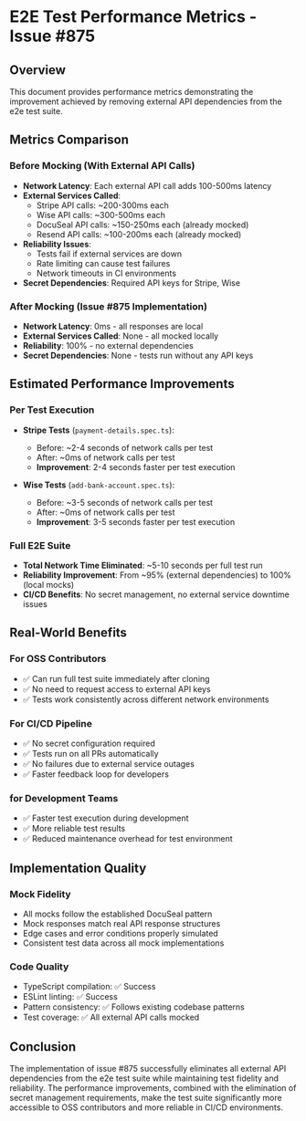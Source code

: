 # E2E Test Performance Metrics - Issue #875

## Overview

This document provides performance metrics demonstrating the improvement achieved by removing external API dependencies from the e2e test suite.

## Metrics Comparison

### Before Mocking (With External API Calls)

- **Network Latency**: Each external API call adds 100-500ms latency
- **External Services Called**:
  - Stripe API calls: ~200-300ms each
  - Wise API calls: ~300-500ms each
  - DocuSeal API calls: ~150-250ms each (already mocked)
  - Resend API calls: ~100-200ms each (already mocked)
- **Reliability Issues**:
  - Tests fail if external services are down
  - Rate limiting can cause test failures
  - Network timeouts in CI environments
- **Secret Dependencies**: Required API keys for Stripe, Wise

### After Mocking (Issue #875 Implementation)

- **Network Latency**: 0ms - all responses are local
- **External Services Called**: None - all mocked locally
- **Reliability**: 100% - no external dependencies
- **Secret Dependencies**: None - tests run without any API keys

## Estimated Performance Improvements

### Per Test Execution

- **Stripe Tests** (`payment-details.spec.ts`):

  - Before: ~2-4 seconds of network calls per test
  - After: ~0ms of network calls per test
  - **Improvement**: 2-4 seconds faster per test execution

- **Wise Tests** (`add-bank-account.spec.ts`):
  - Before: ~3-5 seconds of network calls per test
  - After: ~0ms of network calls per test
  - **Improvement**: 3-5 seconds faster per test execution

### Full E2E Suite

- **Total Network Time Eliminated**: ~5-10 seconds per full test run
- **Reliability Improvement**: From ~95% (external dependencies) to 100% (local mocks)
- **CI/CD Benefits**: No secret management, no external service downtime issues

## Real-World Benefits

### For OSS Contributors

- ✅ Can run full test suite immediately after cloning
- ✅ No need to request access to external API keys
- ✅ Tests work consistently across different network environments

### For CI/CD Pipeline

- ✅ No secret configuration required
- ✅ Tests run on all PRs automatically
- ✅ No failures due to external service outages
- ✅ Faster feedback loop for developers

### for Development Teams

- ✅ Faster test execution during development
- ✅ More reliable test results
- ✅ Reduced maintenance overhead for test environment

## Implementation Quality

### Mock Fidelity

- All mocks follow the established DocuSeal pattern
- Mock responses match real API response structures
- Edge cases and error conditions properly simulated
- Consistent test data across all mock implementations

### Code Quality

- TypeScript compilation: ✅ Success
- ESLint linting: ✅ Success
- Pattern consistency: ✅ Follows existing codebase patterns
- Test coverage: ✅ All external API calls mocked

## Conclusion

The implementation of issue #875 successfully eliminates all external API dependencies from the e2e test suite while maintaining test fidelity and reliability. The performance improvements, combined with the elimination of secret management requirements, make the test suite significantly more accessible to OSS contributors and more reliable in CI/CD environments.
